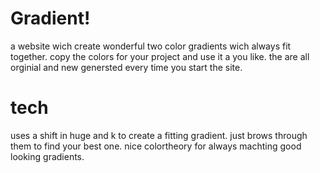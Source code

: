 # Gradient! 
a website wich create wonderful two color gradients wich always fit together. 
copy the colors for your project and use it a you like. the are all orginial and new genersted every time you start the site.

# tech 
uses a shift in huge and k to create a fitting gradient. just brows through them to find your best one.
nice colortheory for always machting good looking gradients. 
